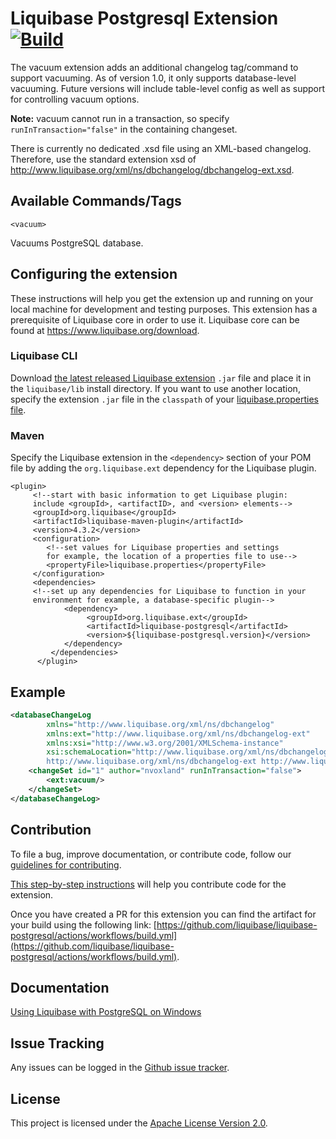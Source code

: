 # Liquibase Postgresql Extension [![Build](https://github.com/liquibase/liquibase-postgresql/actions/workflows/build.yml/badge.svg)](https://github.com/liquibase/liquibase-postgresql/actions/workflows/build.yml)

The vacuum extension adds an additional changelog tag/command to support vacuuming. As of version 1.0, it only supports database-level vacuuming.  Future versions will include table-level config as well as support for controlling vacuum options.  

**Note:** vacuum cannot run in a transaction, so specify `runInTransaction="false"` in the containing changeset.

There is currently no dedicated .xsd file using an XML-based changelog. Therefore, use the standard extension xsd of http://www.liquibase.org/xml/ns/dbchangelog/dbchangelog-ext.xsd.

## Available Commands/Tags

`<vacuum>`

Vacuums PostgreSQL database.

## Configuring the extension

These instructions will help you get the extension up and running on your local machine for development and testing purposes. This extension has a prerequisite of Liquibase core in order to use it. Liquibase core can be found at https://www.liquibase.org/download.

### Liquibase CLI

Download [the latest released Liquibase extension](https://github.com/liquibase/liquibase-postgresql/issues) `.jar` file and place it in the `liquibase/lib` install directory. If you want to use another location, specify the extension `.jar` file in the `classpath` of your [liquibase.properties file](https://docs.liquibase.com/workflows/liquibase-community/creating-config-properties.html).

### Maven
Specify the Liquibase extension in the `<dependency>` section of your POM file by adding the `org.liquibase.ext` dependency for the Liquibase plugin. 
 
```  
<plugin>
     <!--start with basic information to get Liquibase plugin:
     include <groupId>, <artifactID>, and <version> elements-->
     <groupId>org.liquibase</groupId>
     <artifactId>liquibase-maven-plugin</artifactId>
     <version>4.3.2</version>
     <configuration>
        <!--set values for Liquibase properties and settings
        for example, the location of a properties file to use-->
        <propertyFile>liquibase.properties</propertyFile>
     </configuration>
     <dependencies>
     <!--set up any dependencies for Liquibase to function in your
     environment for example, a database-specific plugin-->
            <dependency>
                 <groupId>org.liquibase.ext</groupId>
                 <artifactId>liquibase-postgresql</artifactId>
                 <version>${liquibase-postgresql.version}</version>
            </dependency>
         </dependencies>
      </plugin>
  ``` 

## Example

```xml
<databaseChangeLog
        xmlns="http://www.liquibase.org/xml/ns/dbchangelog"
        xmlns:ext="http://www.liquibase.org/xml/ns/dbchangelog-ext"
        xmlns:xsi="http://www.w3.org/2001/XMLSchema-instance"
        xsi:schemaLocation="http://www.liquibase.org/xml/ns/dbchangelog http://www.liquibase.org/xml/ns/dbchangelog/dbchangelog-2.0.xsd
        http://www.liquibase.org/xml/ns/dbchangelog-ext http://www.liquibase.org/xml/ns/dbchangelog/dbchangelog-ext.xsd">
    <changeSet id="1" author="nvoxland" runInTransaction="false">
        <ext:vacuum/>
    </changeSet>
</databaseChangeLog>
```

## Contribution

To file a bug, improve documentation, or contribute code, follow our [guidelines for contributing](https://www.liquibase.org/community). 

[This step-by-step instructions](https://www.liquibase.org/community/contribute/code) will help you contribute code for the extension. 

Once you have created a PR for this extension you can find the artifact for your build using the following link: [https://github.com/liquibase/liquibase-postgresql/actions/workflows/build.yml](https://github.com/liquibase/liquibase-postgresql/actions/workflows/build.yml).

## Documentation

[Using Liquibase with PostgreSQL on Windows](https://docs.liquibase.com/workflows/database-setup-tutorials/postgresql.html)

## Issue Tracking

Any issues can be logged in the [Github issue tracker](https://github.com/liquibase/liquibase-postgresql/issues).

## License

This project is licensed under the [Apache License Version 2.0](https://www.apache.org/licenses/LICENSE-2.0.html).
